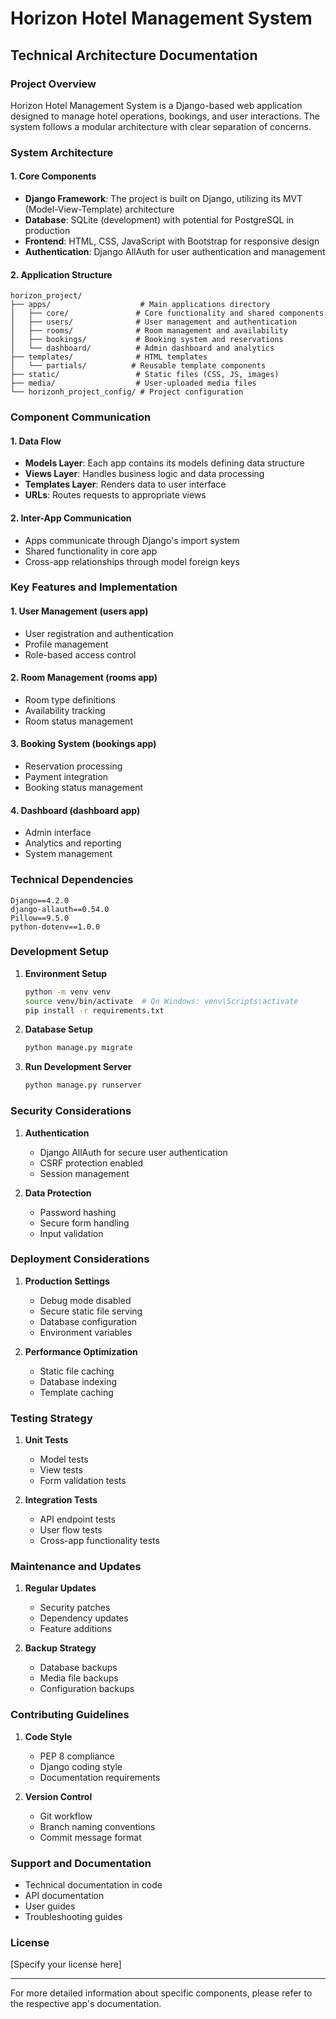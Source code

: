 # Horizon Hotel Management System

## Technical Architecture Documentation

### Project Overview

Horizon Hotel Management System is a Django-based web application designed to manage hotel operations, bookings, and user interactions. The system follows a modular architecture with clear separation of concerns.

### System Architecture

#### 1. Core Components

- **Django Framework**: The project is built on Django, utilizing its MVT (Model-View-Template) architecture
- **Database**: SQLite (development) with potential for PostgreSQL in production
- **Frontend**: HTML, CSS, JavaScript with Bootstrap for responsive design
- **Authentication**: Django AllAuth for user authentication and management

#### 2. Application Structure

```
horizon_project/
├── apps/                    # Main applications directory
│   ├── core/               # Core functionality and shared components
│   ├── users/              # User management and authentication
│   ├── rooms/              # Room management and availability
│   ├── bookings/           # Booking system and reservations
│   └── dashboard/          # Admin dashboard and analytics
├── templates/              # HTML templates
│   └── partials/          # Reusable template components
├── static/                 # Static files (CSS, JS, images)
├── media/                  # User-uploaded media files
└── horizonh_project_config/ # Project configuration
```

### Component Communication

#### 1. Data Flow

- **Models Layer**: Each app contains its models defining data structure
- **Views Layer**: Handles business logic and data processing
- **Templates Layer**: Renders data to user interface
- **URLs**: Routes requests to appropriate views

#### 2. Inter-App Communication

- Apps communicate through Django's import system
- Shared functionality in core app
- Cross-app relationships through model foreign keys

### Key Features and Implementation

#### 1. User Management (users app)

- User registration and authentication
- Profile management
- Role-based access control

#### 2. Room Management (rooms app)

- Room type definitions
- Availability tracking
- Room status management

#### 3. Booking System (bookings app)

- Reservation processing
- Payment integration
- Booking status management

#### 4. Dashboard (dashboard app)

- Admin interface
- Analytics and reporting
- System management

### Technical Dependencies

```
Django==4.2.0
django-allauth==0.54.0
Pillow==9.5.0
python-dotenv==1.0.0
```

### Development Setup

1. **Environment Setup**

   ```bash
   python -m venv venv
   source venv/bin/activate  # On Windows: venv\Scripts\activate
   pip install -r requirements.txt
   ```

2. **Database Setup**

   ```bash
   python manage.py migrate
   ```

3. **Run Development Server**
   ```bash
   python manage.py runserver
   ```

### Security Considerations

1. **Authentication**

   - Django AllAuth for secure user authentication
   - CSRF protection enabled
   - Session management

2. **Data Protection**
   - Password hashing
   - Secure form handling
   - Input validation

### Deployment Considerations

1. **Production Settings**

   - Debug mode disabled
   - Secure static file serving
   - Database configuration
   - Environment variables

2. **Performance Optimization**
   - Static file caching
   - Database indexing
   - Template caching

### Testing Strategy

1. **Unit Tests**

   - Model tests
   - View tests
   - Form validation tests

2. **Integration Tests**
   - API endpoint tests
   - User flow tests
   - Cross-app functionality tests

### Maintenance and Updates

1. **Regular Updates**

   - Security patches
   - Dependency updates
   - Feature additions

2. **Backup Strategy**
   - Database backups
   - Media file backups
   - Configuration backups

### Contributing Guidelines

1. **Code Style**

   - PEP 8 compliance
   - Django coding style
   - Documentation requirements

2. **Version Control**
   - Git workflow
   - Branch naming conventions
   - Commit message format

### Support and Documentation

- Technical documentation in code
- API documentation
- User guides
- Troubleshooting guides

### License

[Specify your license here]

---

For more detailed information about specific components, please refer to the respective app's documentation.
